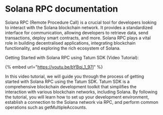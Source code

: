 # Solana RPC documentation

Solana RPC (Remote Procedure Call) is a crucial tool for developers looking to interact with the Solana blockchain network. It provides a standardized interface for communication, allowing developers to retrieve data, send transactions, deploy smart contracts, and more. Solana RPC plays a vital role in building decentralised applications, integrating blockchain functionality, and exploring the rich ecosystem of Solana.&#x20;

Getting Started with Solana RPC using Tatum SDK (Video Tutorial):

{% embed url="https://youtu.be/bYBqj_1_97I" %}

In this video tutorial, we will guide you through the process of getting started with Solana RPC using the Tatum SDK. Tatum SDK is a comprehensive blockchain development toolkit that simplifies the interaction with various blockchain networks, including Solana. By following the tutorial, you will learn how to set up your development environment, establish a connection to the Solana network via RPC, and perform common operations such as getMultipleAccounts.
